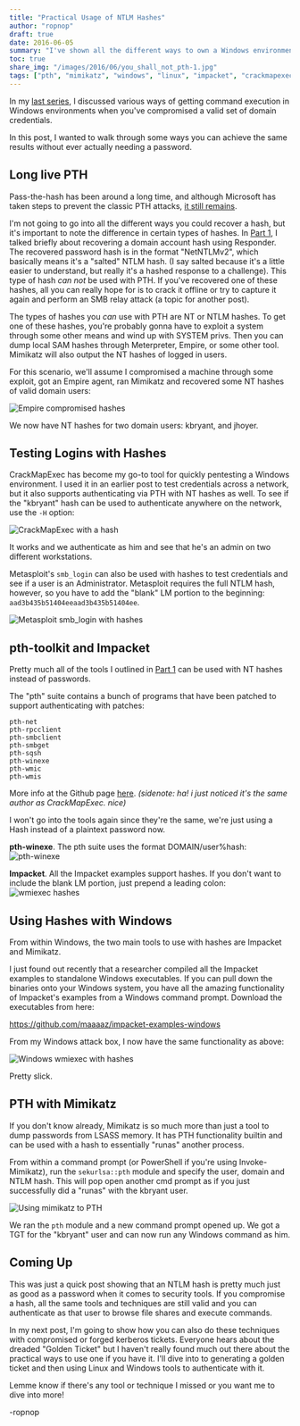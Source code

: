 ```yaml
---
title: "Practical Usage of NTLM Hashes"
author: "ropnop"
draft: true
date: 2016-06-05
summary: "I've shown all the different ways to own a Windows environment when you have a password - but having a hash is just as good! Don't bother cracking - PTH!"
toc: true
share_img: "/images/2016/06/you_shall_not_pth-1.jpg"
tags: ["pth", "mimikatz", "windows", "linux", "impacket", "crackmapexec"]
---
```


In my [last series](https://blog.ropnop.com/using-credentials-to-own-windows-boxes/), I discussed various ways of getting command execution in Windows environments when you've compromised a valid set of domain credentials.

In this post, I wanted to walk through some ways you can achieve the same results without ever actually needing a password. 

## Long live PTH
Pass-the-hash has been around a long time, and although Microsoft has taken steps to prevent the classic PTH attacks, [it still remains](http://www.harmj0y.net/blog/penetesting/pass-the-hash-is-dead-long-live-pass-the-hash/).

I'm not going to go into all the different ways you could recover a hash, but it's important to note the difference in certain types of hashes. In [Part 1](https://blog.ropnop.com/using-credentials-to-own-windows-boxes/), I talked briefly about recovering a domain account hash using Responder. The recovered password hash is in the format "NetNTLMv2", which basically means it's a "salted" NTLM hash. (I say salted because it's a little easier to understand, but really it's a hashed response to a challenge). This type of hash *can not* be used with PTH. If you've recovered one of these hashes, all you can really hope for is to crack it offline or try to capture it again and perform an SMB relay attack (a topic for another post).

The types of hashes you *can* use with PTH are NT or NTLM hashes. To get one of these hashes, you're probably gonna have to exploit a system through some other means and wind up with SYSTEM privs. Then you can dump local SAM hashes through Meterpreter, Empire, or some other tool. Mimikatz will also output the NT hashes of logged in users.

For this scenario, we'll assume I compromised a machine through some exploit, got an Empire agent, ran Mimikatz and recovered some NT hashes of valid domain users:

![Empire compromised hashes](/images/2016/06/empire_hashes.png)

We now have NT hashes for two domain users: kbryant, and jhoyer.

## Testing Logins with Hashes
CrackMapExec has become my go-to tool for quickly pentesting a Windows environment. I used it in an earlier post to test credentials across a network, but it also supports authenticating via PTH with NT hashes as well. To see if the "kbryant" hash can be used to authenticate anywhere on the network, use the `-H` option:

![CrackMapExec with a hash](/images/2016/06/crackmap_hashes.png)

It works and we authenticate as him and see that he's an admin on two different workstations.

Metasploit's `smb_login` can also be used with hashes to test credentials and see if a user is an Administrator. Metasploit requires the full NTLM hash, however, so you have to add the "blank" LM portion to the beginning: `aad3b435b51404eeaad3b435b51404ee`.

![Metasploit smb_login with hashes](/images/2016/06/metasploit_hashes.png)

## pth-toolkit and Impacket 
Pretty much all of the tools I outlined in [Part 1](https://blog.ropnop.com/using-credentials-to-own-windows-boxes/) can be used with NT hashes instead of passwords. 

The "pth" suite contains a bunch of programs that have been patched to support authenticating with patches:  
```pth-curl
pth-net
pth-rpcclient
pth-smbclient
pth-smbget
pth-sqsh
pth-winexe
pth-wmic
pth-wmis
```
More info at the Github page [here](https://github.com/byt3bl33d3r/pth-toolkit). *(sidenote: ha! i just noticed it's the same author as CrackMapExec. nice)*

I won't go into the tools again since they're the same, we're just using a Hash instead of a plaintext password now.

**pth-winexe**. The pth suite uses the format DOMAIN/user%hash:
![pth-winexe](/images/2016/06/pth-winexe.png)

**Impacket**. All the Impacket examples support hashes. If you don't want to include the blank LM portion, just prepend a leading colon:
![wmiexec hashes](/images/2016/06/wmiexec_hashes.png)

## Using Hashes with Windows
From within Windows, the two main tools to use with hashes are Impacket and Mimikatz.

I just found out recently that a researcher compiled all the Impacket examples to standalone Windows executables. If you can pull down the binaries onto your Windows system, you have all the amazing functionality of Impacket's examples from a Windows command prompt. Download the executables from here:

https://github.com/maaaaz/impacket-examples-windows

From my Windows attack box, I now have the same functionality as above:

![Windows wmiexec with hashes](/images/2016/06/windows_wmiexec.png)

Pretty slick.

## PTH with Mimikatz
If you don't know already, Mimikatz is so much more than just a tool to dump passwords from LSASS memory. It has PTH functionality builtin and can be used with a hash to essentially "runas" another process.

From within a command prompt (or PowerShell if you're using Invoke-Mimikatz), run the `sekurlsa::pth` module and specify the user, domain and NTLM hash. This will pop open another cmd prompt as if you just successfully did a "runas" with the kbryant user.

![Using mimikatz to PTH](/images/2016/06/mimikatz_pth.jpg)

We ran the `pth` module and a new command prompt opened up. We got a TGT for the "kbryant" user and can now run any Windows command as him.

## Coming Up
This was just a quick post showing that an NTLM hash is pretty much just as good as a password when it comes to security tools. If you compromise a hash, all the same tools and techniques are still valid and you can authenticate as that user to browse file shares and execute commands.

In my next post, I'm going to show how you can also do these techniques with compromised or forged kerberos tickets. Everyone hears about the dreaded "Golden Ticket" but I haven't really found much out there about the practical ways to use one if you have it. I'll dive into to generating a golden ticket and then using Linux and Windows tools to authenticate with it.

Lemme know if there's any tool or technique I missed or you want me to dive into more!

-ropnop
